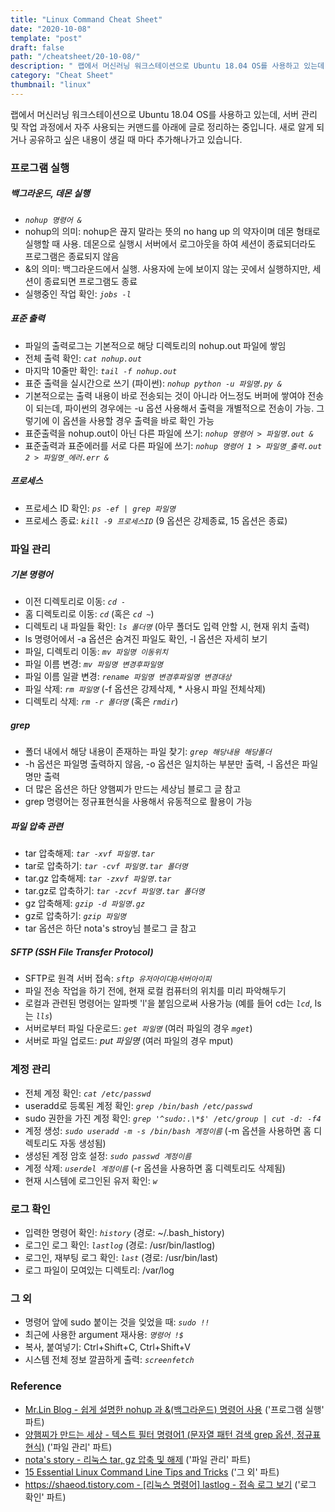 ```yaml
---
title: "Linux Command Cheat Sheet"
date: "2020-10-08"
template: "post"
draft: false
path: "/cheatsheet/20-10-08/"
description: " 랩에서 머신러닝 워크스테이션으로 Ubuntu 18.04 OS를 사용하고 있는데, 서버 관리 및 작업 과정에서 자주 사용되는 커맨드를 아래에 글로 정리하는 중입니다. 새로 알게 되거나 공유하고 싶은 내용이 생길 때 마다 추가해나가고 있습니다."
category: "Cheat Sheet"
thumbnail: "linux"
---
```


 랩에서 머신러닝 워크스테이션으로 Ubuntu 18.04 OS를 사용하고 있는데, 서버 관리 및 작업 과정에서 자주 사용되는 커맨드를 아래에 글로 정리하는 중입니다. 새로 알게 되거나 공유하고 싶은 내용이 생길 때 마다 추가해나가고 있습니다.

### 프로그램 실행

##### 백그라운드, 데몬 실행

- *`nohup 명령어 &`*
- nohup의 의미: nohup은 끊지 말라는 뜻의 no hang up 의 약자이며 데몬 형태로 실행할 때 사용. 데몬으로 실행시 서버에서 로그아웃을 하여 세션이 종료되더라도 프로그램은 종료되지 않음
- &의 의미: 백그라운드에서 실행. 사용자에 눈에 보이지 않는 곳에서 실행하지만, 세션이 종료되면 프로그램도 종료
- 실행중인 작업 확인: *`jobs -l`*

##### 표준 출력

- 파일의 출력로그는 기본적으로 해당 디렉토리의 nohup.out 파일에 쌓임
- 전체 출력 확인: *`cat nohup.out`*
- 마지막 10줄만 확인: *`tail -f nohup.out`*
- 표준 출력을 실시간으로 쓰기 (파이썬): *`nohup python -u 파일명.py &`*
- 기본적으로는 출력 내용이 바로 전송되는 것이 아니라 어느정도 버퍼에 쌓여야 전송이 되는데, 파이썬의 경우에는 -u 옵션 사용해서 출력을 개별적으로 전송이 가능. 그렇기에 이 옵션을 사용할 경우 출력을 바로 확인 가능
- 표준출력을 nohup.out이 아닌 다른 파일에 쓰기: *`nohup 명령어 > 파일명.out &`*
- 표준출력과 표준에러를 서로 다른 파일에 쓰기: *`nohup 명령어 1 > 파일명_출력.out 2 > 파일명_에러.err &`*

##### 프로세스

- 프로세스 ID 확인: *`ps -ef | grep 파일명`*
- 프로세스 종료: *`kill -9 프로세스ID`* (9 옵션은 강제종료, 15 옵션은 종료)

### 파일 관리

##### 기본 명령어

- 이전 디렉토리로 이동: *`cd -`*
- 홈 디렉토리로 이동: *`cd`* (혹은 *`cd ~`*)
- 디렉토리 내 파일들 확인: *`ls 폴더명`* (아무 폴더도 입력 안할 시, 현재 위치 출력)
- ls 명령어에서 -a 옵션은 숨겨진 파일도 확인, -l 옵션은 자세히 보기
- 파일, 디렉토리 이동: *`mv 파일명 이동위치`*
- 파일 이름 변경: *`mv 파일명 변경후파일명`*
- 파일 이름 일괄 변경: *`rename 파일명 변경후파일명 변경대상`*
- 파일 삭제: *`rm 파일명`* (-f 옵션은 강제삭제, * 사용시 파일 전체삭제)
- 디렉토리 삭제: *`rm -r 폴더명`* (혹은 *`rmdir`*)

##### grep

- 폴더 내에서 해당 내용이 존재하는 파일 찾기: *`grep 해당내용 해당폴더`*
- -h 옵션은 파일명 출력하지 않음, -o 옵션은 일치하는 부분만 출력, -l 옵션은 파일명만 출력
- 더 많은 옵션은 하단 양햄찌가 만드는 세상님 블로그 글 참고
- grep 명령어는 정규표현식을 사용해서 유동적으로 활용이 가능

##### 파일 압축 관련

- tar 압축해제: *`tar -xvf 파일명.tar`*
- tar로 압축하기: *`tar -cvf 파일명.tar 폴더명`*
- tar.gz 압축해제: *`tar -zxvf 파일명.tar`*
- tar.gz로 압축하기: *`tar -zcvf 파일명.tar 폴더명`*
- gz 압축해제: *`gzip -d 파일명.gz`* 
- gz로 압축하기: *`gzip 파일명`*
- tar 옵션은 하단 nota's stroy님 블로그 글 참고 

##### SFTP (SSH File Transfer Protocol)

- SFTP로 원격 서버 접속: *`sftp 유저아이디@서버아이피`*
- 파일 전송 작업을 하기 전에, 현재 로컬 컴퓨터의 위치를 미리 파악해두기
- 로컬과 관련된 명령어는 알파벳 'l'을 붙임으로써 사용가능 (예를 들어 cd는 *`lcd`*, ls는 *`lls`*) 
- 서버로부터 파일 다운로드: *`get 파일명`* (여러 파일의 경우 *`mget`*)
- 서버로 파일 업로드: *put 파일명* (여러 파일의 경우 mput)

### 계정 관리

- 전체 계정 확인: *`cat /etc/passwd`*
- useradd로 등록된 계정 확인: *`grep /bin/bash /etc/passwd`*
- sudo 권한을 가진 계정 확인: *`grep '^sudo:.\*$' /etc/group | cut -d: -f4`*
- 계정 생성: *`sudo useradd -m -s /bin/bash 계정이름`* (-m 옵션을 사용하면 홈 디렉토리도 자동 생성됨)
- 생성된 계정 암호 설정: *`sudo passwd 계정이름`*
- 계정 삭제: *`userdel 계정이름`* (-r 옵션을 사용하면 홈 디렉토리도 삭제됨)
- 현재 시스템에 로그인된 유저 확인: *`w`*

### 로그 확인

- 입력한 명령어 확인: *`history`* (경로: ~/.bash_history)
- 로그인 로그 확인: *`lastlog`* (경로: /usr/bin/lastlog)
- 로그인, 재부팅 로그 확인: *`last`* (경로: /usr/bin/last)
- 로그 파일이 모여있는 디렉토리: /var/log

### 그 외

- 명령어 앞에 sudo 붙이는 것을 잊었을 때: *`sudo !!`*
- 최근에 사용한 argument 재사용: *`명령어 !$`*
- 복사, 붙여넣기: Ctrl+Shift+C, Ctrl+Shift+V
- 시스템 전체 정보 깔끔하게 출력: *`screenfetch`*

### Reference

- [Mr.Lin Blog - 쉽게 설명한 nohup 과 &(백그라운드) 명령어 사용](http://joonyon.tistory.com/98) ('프로그램 실행' 파트)
- [양햄찌가 만드는 세상 - 텍스트 필터 명령어1 (문자열 패턴 검색 grep 옵션, 정규표현식)](https://jhnyang.tistory.com/67) ('파일 관리' 파트)
- [nota's story - 리눅스 tar, gz 압축 및 해제](https://nota.tistory.com/53) ('파일 관리' 파트)
- [15 Essential Linux Command Line Tips and Tricks](https://medium.com/better-programming/15-essential-linux-command-line-tips-and-tricks-95e2bfa2890f) ('그 외' 파트)
- [https://shaeod.tistory.com - [리눅스 명령어] lastlog - 접속 로그 보기](https://shaeod.tistory.com/734) ('로그 확인' 파트)

